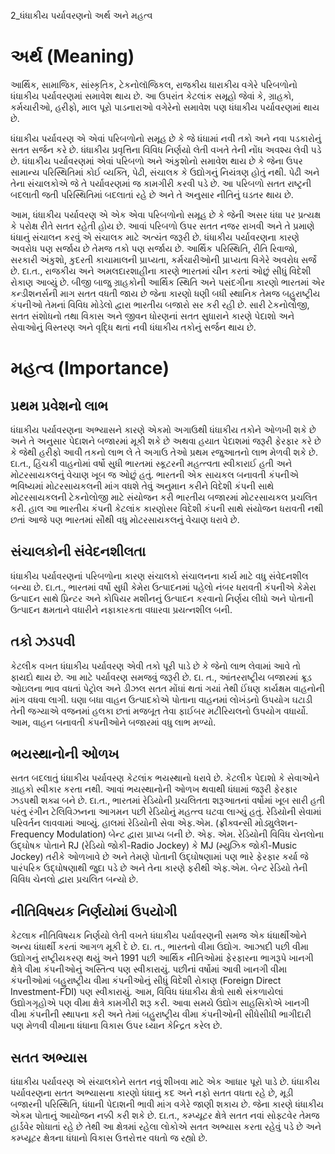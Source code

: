 2_ધંધાકીય પર્યાવરણનો અર્થ અને મહત્વ

# અર્થ (Meaning)

આર્થિક, સામાજિક, સાંસ્કૃતિક, ટેકનોલૉજિકલ, રાજકીય ધારાકીય વગેરે પરિબળોનો ધંધાકીય પર્યાવરણમાં સમાવેશ થાય છે. આ ઉપરાંત કેટલાંક સમૂહો જેવાં કે, ગ્રાહકો, કર્મચારીઓ, હરીફો, માલ પૂરો પાડનારાઓ વગેરેનો સમાવેશ પણ ધંધાકીય પર્યાવરણમાં થાય છે.

ધંધાકીય પર્યાવરણ એ એવાં પરિબળોનો સમૂહ છે કે જે ધંધામાં નવી તકો અને નવા પડકારોનું સતત સર્જન કરે છે. ધંધાકીય પ્રવૃત્તિના વિવિધ નિર્ણયો લેતી વખતે તેની નોંધ અવશ્ય લેવી પડે છે. ધંધાકીય પર્યાવરણમાં એવાં પરિબળો અને અંકુશોનો સમાવેશ થાય છે કે જેના ઉપર સામાન્ય પરિસ્થિતિમાં કોઈ વ્યક્તિ, પેઢી, સંચાલક કે ઉદ્યોગનું નિયંત્રણ હોતું નથી. પેઢી અને તેના સંચાલકોએ જે તે પર્યાવરણમાં જ કામગીરી કરવી પડે છે. આ પરિબળો સતત રાષ્ટ્રની બદલાતી જતી પરિસ્થિતિમાં બદલાતાં રહે છે અને તે અનુસાર નીતિનું ઘડતર થાય છે.

આમ, ધંધાકીય પર્યાવરણ એ એક એવા પરિબળોનો સમૂહ છે કે જેની અસર ધંધા પર પ્રત્યક્ષ કે પરોક્ષ રીતે સતત રહેતી હોય છે. આવાં પરિબળો ઉપર સતત નજર રાખવી અને તે પ્રમાણે ધંધાનું સંચાલન કરવું એ સંચાલક માટે અત્યંત જરૂરી છે. ધંધાકીય પર્યાવરણના કારણે અવરોધ પણ સર્જાય છે તેમજ તકો પણ સર્જાય છે. આર્થિક પરિસ્થિતિ, રીતિ રિવાજો, સરકારી અંકુશો, કુદરતી કાચામાલની પ્રાપ્યતા, કર્મચારીઓની પ્રાપ્યતા વિગેરે અવરોધ સર્જે છે. દા.ત., રાજકીય અને અમલદારશાહીના કારણે ભારતમાં ચીન કરતાં ઓછું સીધું વિદેશી રોકાણ આવ્યું છે. બીજી બાજુ ગ્રાહકોની આર્થિક સ્થિતિ અને પસંદગીના કારણો ભારતમાં એર કન્ડીશનર્સની માગ સતત વધતી જાય છે જેના કારણો ધણી બધી સ્થાનિક તેમજ બહુરાષ્ટ્રીય કંપનીઓ તેમનાં વિવિધ મોડેલો દ્વારા ભારતીય બજારો સર કરી રહી છે. સારી ટેકનોલોજી, સતત સંશોધનો તથા વિકાસ અને જીવન ધોરણનાં સતત સુધારાને કારણે પેદાશો અને સેવાઓનું વિસ્તરણ અને વૃદ્ધિ થતાં નવી ધંધાકીય તકોનું સર્જન થાય છે.

# મહત્વ (Importance)

## પ્રથમ પ્રવેશનો લાભ

ધંધાકીય પર્યાવરણના અભ્યાસને કારણે એકમો અગાઉથી ધંધાકીય તકોને ઓળખી શકે છે અને તે અનુસાર પેદાશને બજારમાં મૂકી શકે છે અથવા હયાત પેદાશમાં જરૂરી ફેરફાર કરે છે કે જેથી હરીફો આવી તકનો લાભ લે તે અગાઉ તેઓ પ્રથમ રજુઆતનો લાભ મેળવી શકે છે. દા.ત., હિંચકી વાહનોમાં વર્ષો સુધી ભારતમાં સ્કૂટરની મહત્ત્વતા સ્વીકારાઈ હતી અને મોટરસાયકલનું વેચાણ ખૂબ જ ઓછું હતું. ભારતની એક સાયકલ બનાવતી કંપનીએ ભવિષ્યમાં મોટરસાયકલની માંગ વધશે તેવું અનુમાન કરીને વિદેશી કંપની સાથે મોટરસાયકલની ટેકનોલોજી માટે સંયોજન કરી ભારતીય બજારમાં મોટરસાયકલ પ્રચલિત કરી. હાલ આ ભારતીય કંપની કેટલાંક કારણોસર વિદેશી કંપની સાથે સંયોજન ધરાવતી નથી છતાં આજે પણ ભારતમાં સૌથી વધુ મોટરસાયકલનું વેચાણ ધરાવે છે.

## સંચાલકોની સંવેદનશીલતા

ધંધાકીય પર્યાવરણનાં પરિબળોના કારણ સંચાલકો સંચાલનના કાર્ય માટે વધુ સંવેદનશીલ બન્યા છે. દા.ત., ભારતમાં વર્ષો સુધી કેમેરા ઉત્પાદનમાં પહેલો નંબર ધરાવતી કંપનીએ કેમેરા ઉત્પાદન સાથે પ્રિન્ટર અને કોપિયર મશીનનું ઉત્પાદન કરવાનો નિર્ણય લીધો અને પોતાની ઉત્પાદન ક્ષમતાને વધારીને નફાકારકતા વધારવા પ્રયત્નશીલ બની.

## તકો ઝડપવી

કેટલીક વખત ધંધાકીય પર્યાવરણ એવી તકો પૂરી પાડે છે કે જેનો લાભ લેવામાં આવે તો ફાયદો થાય છે. આ માટે પર્યાવરણ સમજવું જરૂરી છે. દા. ત., આંતરરાષ્ટ્રીય બજારમાં ક્રૂડ ઓઇલના ભાવ વધતાં પેટ્રોલ અને ડીઝલ સતત મોંઘાં થતાં ગયાં તેથી ઈંધણ કાર્યક્ષમ વાહનોની માંગ વધવા લાગી. ઘણા બધા વાહન ઉત્પાદકોએ પોતાના વાહનમાં લોખંડનો ઉપયોગ ઘટાડી તેની જગ્યાએ વજનમાં હલકા છતાં મજબૂત તેવા ફાઈબર મટીરિયલનો ઉપયોગ વધાર્યો. આમ, વાહન બનાવતી કંપનીઓને બજારમાં વધુ લાભ મળ્યો.

## ભયસ્થાનોની ઓળખ

સતત બદલાતું ધંધાકીય પર્યાવરણ કેટલાંક ભયસ્થાનો ધરાવે છે. કેટલીક પેદાશો કે સેવાઓને ગ્રાહકો સ્વીકાર કરતા નથી. આવાં ભયસ્થાનોની ઓળખ થવાથી ધંધામાં જરૂરી ફેરફાર ઝડપથી શક્ય બને છે. દા.ત., ભારતમાં રેડિયોની પ્રચલિતતા શરૂઆતનાં વર્ષોમાં ખૂબ સારી હતી પરંતુ રંગીન ટેલિવિઝનના આગમન પછી રેડિયોનું મહત્ત્વ ઘટવા લાગ્યું હતું. રેડિયોની સેવામાં પરિવર્તન લાવવામાં આવ્યું. હાલમાં રેડિયોની સેવા એફ.એમ. (ફ્રીક્વન્સી મોડ્યુલેશન-Frequency Modulation) બેન્ટ દ્વારા પ્રાપ્ય બની છે. એફ. એમ. રેડિયોની વિવિધ ચેનલોના ઉદ્ઘોષક પોતાને RJ (રેડિયો જોકી-Radio Jockey) કે MJ (મ્યુઝિક જોકી-Music Jockey) તરીકે ઓળખાવે છે અને તેમણે પોતાની ઉદ્ઘોષણામાં પણ ભારે ફેરફાર કર્યા જે પારંપરિક ઉદ્ઘોષણાથી જુદા પડે છે અને તેના કારણે ફરીથી એફ.એમ. બેન્ટ રેડિયો તેની વિવિધ ચેનલો દ્વારા પ્રચલિત બન્યો છે.

## નીતિવિષયક નિર્ણયોમાં ઉપયોગી

કેટલાક નીતિવિષયક નિર્ણયો લેતી વખતે ધંધાકીય પર્યાવરણની સમજ એક ધંધાર્થીઓને અન્ય ધંધાર્થી કરતાં આગળ મૂકી દે છે. દા. ત., ભારતનો વીમા ઉદ્યોગ. આઝાદી પછી વીમા ઉદ્યોગનું રાષ્ટ્રીયકરણ થયું અને 1991 પછી આર્થિક નીતિઓમાં ફેરફારના ભાગરૂપે ખાનગી ક્ષેત્રે વીમા કંપનીઓનું અસ્તિત્વ પણ સ્વીકારાયું. પછીનાં વર્ષોમાં આવી ખાનગી વીમા કંપનીઓમાં બહુરાષ્ટ્રીય વીમા કંપનીઓનું સીધું વિદેશી રોકાણ (Foreign Direct Investment-FDI) પણ સ્વીકારાયું. આમ, વિવિધ ધંધાકીય ક્ષેત્રો સાથે સંકળાયેલાં ઉદ્યોગગૃહોએ પણ વીમા ક્ષેત્રે કામગીરી શરૂ કરી. આવા સમયે ઉદ્યોગ સાહસિકોએ ખાનગી વીમા કંપનીની સ્થાપના કરી અને તેમાં બહુરાષ્ટ્રીય વીમા કંપનીઓની સીધેસીધી ભાગીદારી પણ મેળવી વીમાના ધંધાના વિકાસ ઉપર ધ્યાન કેન્દ્રિત કરેલ છે.

## સતત અભ્યાસ

ધંધાકીય પર્યાવરણ એ સંચાલકોને સતત નવું શીખવા માટે એક આધાર પૂરો પાડે છે. ધંધાકીય પર્યાવરણના સતત અભ્યાસના કારણો ધંધાનું કદ અને નફો સતત વધતા રહે છે, મૂડી બજારની પરિસ્થિતિ, ધંધાની પેદાશની ભાવી માંગ વગેરે જાણી શકાય છે. જેના કારણે ધંધાકીય એકમ પોતાનું આયોજન નક્કી કરી શકે છે. દા.ત., કમ્પ્યૂટર ક્ષેત્રે સતત નવાં સોફ્ટવેર તેમજ હાર્ડવેર શોધાતાં રહે છે તેથી આ ક્ષેત્રમાં રહેલા લોકોએ સતત અભ્યાસ કરતા રહેવું પડે છે અને કમ્પ્યૂટર ક્ષેત્રના ધંધાનો વિકાસ ઉત્તરોત્તર વધતો જ રહ્યો છે.
